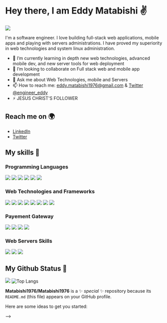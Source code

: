 # Hey there, I am Eddy Matabishi ✌️

![](https://readme-typing-svg.herokuapp.com?font=Montserrat&color=3A9CDF&size=25&lines=I'm+a+software+developer;I'm+a+network+engineer;I'm+working+with+windows+Servers;I'm+working+with+Linux+Servers)

I'm a software engineer. I love building full-stack web applications, mobile apps and playing with servers administrations. I have proved my superiority in web technologies and system linux administration.

- 🌱 I’m currently learning in depth new web technologies, advanced mobile dev, and new server tools for web deployment
- 👯 I’m looking to collaborate on Full stack web and mobile app development
- 💬 Ask me about Web Technologies, mobile and Servers
- 📫 How to reach me: [eddy.matabishi1976@gmail.com](mailto:eddy.matabishi1976@gmail.com) & [Twitter @engineer_eddy](https://twitter.com/engineer_eddy)
- ⚡ JESUS CHRIST'S FOLLOWER

## Reach me on 🌍

- [LinkedIn](https://www.linkedin.com/in/eddy-matabishi-935869149/?msgConversationId=6533685488199491584&msgOverlay=true)
- [Twitter](https://twitter.com/engineer_eddy)

## My skills 🚀

### Programming Languages

![](https://img.shields.io/badge/-HTML5-black?style=for-the-badge&logo=HTML5&logoColor=white)
![](https://img.shields.io/badge/-CSS3-red?style=for-the-badge&logo=CSS3&logoColor=white)
![](https://img.shields.io/badge/-JAVASCRIPT-blue?style=for-the-badge&logo=Javascript&logoColor=white)
![](https://img.shields.io/badge/-PHP-green?style=for-the-badge&logo=php&logoColor=white)
![](https://img.shields.io/badge/-PYTHON-blueviolet?style=for-the-badge&logo=Python&logoColor=white)
![](https://img.shields.io/badge/-DART-blueviolet?style=for-the-badge&logo=Dart&logoColor=blue)

### Web Technologies and Frameworks

![](https://img.shields.io/badge/-NodeJs-ff69b4?style=for-the-badge&logo=Node.js&logoColor=white)
![](https://img.shields.io/badge/-ExpressJs-ff69b4?style=for-the-badge&logo=Express&logoColor=white)
![](https://img.shields.io/badge/-REACT%20JS-red?style=for-the-badge&logo=React&logoColor=white)
![](https://img.shields.io/badge/-REACT%20NATIVE-red?style=for-the-badge&logo=React&logoColor=white)
![](https://img.shields.io/badge/-VUE%20JS-ff69b4?style=for-the-badge&logo=React&logoColor=white)
![](https://img.shields.io/badge/-DJANGO-success?style=for-the-badge&logo=Python&logoColor=white)
![](https://img.shields.io/badge/-CODEIGNITER%204-yellow?style=for-the-badge&logo=CodeIgniter&logoColor=white)
![](https://img.shields.io/badge/-LARAVEL%204-pink?style=for-the-badge&logo=Laravel&logoColor=pink)

### Payement Gateway

![](https://img.shields.io/badge/-FLUTTERWAVE-primary?style=for-the-badge&logo=wave&logoColor=blue)
![](https://img.shields.io/badge/-SQUARE-red?style=for-the-badge&logo=Square&logoColor=white)
![](https://img.shields.io/badge/-STRIPE-blue?style=for-the-badge&logo=Stripe&logoColor=white)
![](https://img.shields.io/badge/-FIRE-yellow?style=for-the-badge&logo=Fire&logoColor=white)

### Web Servers Skills

![](https://img.shields.io/badge/-APACHE-blue?style=for-the-badge&logo=Apache&logoColor=white)
![](https://img.shields.io/badge/-SSL%20CONFIG-green?style=for-the-badge&logo=Ssl&logoColor=white)
![](https://img.shields.io/badge/-NGINX-red?style=for-the-badge&logo=Nginx&logoColor=white)

## My Github Status 🦸

![](https://github-readme-stats.vercel.app/api?username=Matabishi1976&show_icons=true&theme=radical)
![Top Langs](https://github-readme-stats.vercel.app/api/top-langs/?username=Matabishi1976&layout=compact&theme=onedark)

<!-- <p align='center'><img src='https://visitor-badge.laobi.icu/badge?page_id=ted1104'></p> -->

**Matabishi1976/Matabishi1976** is a ✨ _special_ ✨ repository because its `README.md` (this file) appears on your GitHub profile.

Here are some ideas to get you started:

-->
